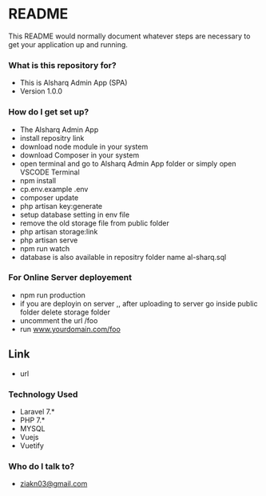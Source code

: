 # README #

This README would normally document whatever steps are necessary to get your application up and running.

### What is this repository for? ###

* This is Alsharq Admin App  (SPA)
* Version 1.0.0

### How do I get set up? ###

* The Alsharq Admin App 
* install repositry link 
* download node module in your system
* download Composer in your system
* open terminal and go to Alsharq Admin App folder or simply open VSCODE Terminal
* npm install
* cp.env.example .env
* composer update
* php artisan key:generate
* setup database setting in env file
* remove the old storage file from public folder
* php artisan storage:link
* php artisan serve
* npm run watch
* database is also available in repositry folder name al-sharq.sql

### For Online Server deployement ###
* npm run production
* if you are deployin on server ,, after uploading to server go inside public folder  delete storage folder
* uncomment the url /foo
* run www.yourdomain.com/foo

## Link ##

* url    

### Technology Used ###

* Laravel 7.*
* PHP 7.*
* MYSQL 
* Vuejs
* Vuetify

### Who do I talk to? ###

* ziakn03@gmail.com
